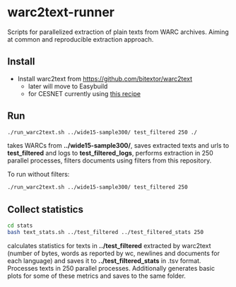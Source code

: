 # warc2text-runner
Scripts for parallelized extraction of plain texts from WARC archives. Aiming at common and reproducible extraction approach.

## Install
* Install warc2text from https://github.com/bitextor/warc2text
	* later will move to Easybuild
	* for CESNET currently using [this recipe](https://github.com/jelmervdl/warc2text/blob/build-cesnet/Dockerfile)

## Run
```sh
./run_warc2text.sh ../wide15-sample300/ test_filtered 250 ./
```
takes WARCs from **../wide15-sample300/**, saves extracted texts and urls to **test_filtered** and logs to **test_filtered_logs**, performs extraction in 250 parallel processes, filters documents using filters from this repository.

To run without filters:
```sh
./run_warc2text.sh ../wide15-sample300/ test_filtered 250
```

## Collect statistics
```sh
cd stats
bash text_stats.sh ../test_filtered ../test_filtered_stats 250
```
calculates statistics for texts in **../test_filtered** extracted by warc2text (number of bytes, words as reported by wc, newlines and documents for each language) and saves it to **../test_filtered_stats** in .tsv format. Processes texts in 250 parallel processes. Additionally generates basic plots for some of these metrics and saves to the same folder.
